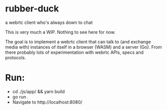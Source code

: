# rubber-duck
a webrtc client who's always down to chat

This is very much a WIP. Nothing to see here for now. 

The goal is to implement a webrtc client that can talk to (and exchange media with) instances of itself in a browser (WASM) and a server (Go). From there probably lots of experimentation with webrtc APIs, specs and protocols.

# Run:

- cd ./js/app/ && yarn build 
- go run .
- Navigate to http://localhost:8080/
